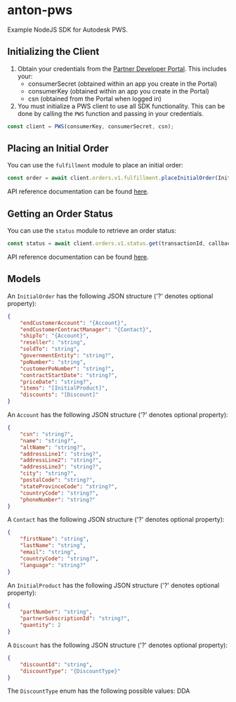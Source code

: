# anton-pws
Example NodeJS SDK for Autodesk PWS.

## Initializing the Client
1. Obtain your credentials from the [Partner Developer Portal](https://partner.developer.autodesk.com). This includes your:
    - consumerSecret (obtained within an app you create in the Portal)
    - consumerKey (obtained within an app you create in the Portal)
    - csn (obtained from the Portal when logged in)
2. You must initialize a PWS client to use all SDK functionality. This can be done by calling the `PWS` function and passing in your credentials.

```js
const client = PWS(consumerKey, consumerSecret, csn);
```

## Placing an Initial Order
You can use the `fulfillment` module to place an initial order:

```js
const order = await client.orders.v1.fulfillment.placeInitialOrder(InitialOrder, callbackUrl, environmentUrl);
```

API reference documentation can be found [here](https://partner.developer.autodesk.com/contents/files/api-reference-manuals/en/pws-placeorder-v2-service-reference-manual.pdf?ts=1669225760000).

## Getting an Order Status
You can use the `status` module to retrieve an order status:

```js
const status = await client.orders.v1.status.get(transactionId, callbackUrl, environmentUrl);
```

API reference documentation can be found [here](https://partner.developer.autodesk.com/contents/files/api-reference-manuals/en/pws-get-order-status-service-reference-manual.pdf?ts=1669227350000).

## Models

An `InitialOrder` has the following JSON structure ('?' denotes optional property):

```json
{
    "endCustomerAccount": "{Account}",
    "endCustomerContractManager": "{Contact}",
    "shipTo": "{Account}",
    "reseller": "string",
    "soldTo": "string",
    "governmentEntity": "string?",
    "poNumber": "string",
    "customerPoNumber": "string?",
    "contractStartDate": "string?",
    "priceDate": "string?",
    "items": "[InitialProduct]",
    "discounts": "[Discount]"
}
```

An `Account` has the following JSON structure ('?' denotes optional property):

```json
{
    "csn": "string?",
    "name": "string?",
    "altName": "string?",
    "addressLine1": "string?",
    "addressLine2": "string?",
    "addressLine3": "string?",
    "city": "string?",
    "postalCode": "string?",
    "stateProvinceCode": "string?",
    "countryCode": "string?",
    "phoneNumber": "string?"
}
```

A `Contact` has the following JSON structure ('?' denotes optional property):

```json
{
    "firstName": "string",
    "lastName": "string",
    "email": "string",
    "countryCode": "string?",
    "language": "string?"
}
```

An `InitialProduct` has the following JSON structure ('?' denotes optional property):

```json
{
    "partNumber": "string",
    "partnerSubscriptionId": "string?",
    "quantity": 2
}
```

A `Discount` has the following JSON structure ('?' denotes optional property):

```json
{
    "discountId": "string",
    "discountType": "{DiscountType}"
}
```

The `DiscountType` enum has the following possible values: DDA